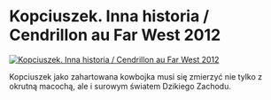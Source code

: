 Kopciuszek. Inna historia / Cendrillon au Far West 2012 
=============
[![Kopciuszek. Inna historia / Cendrillon au Far West 2012 ](http://vidos.pl/images/player.gif)](http://vidos.pl/kopciuszek-inna-historia-cendrillon-au-far-west-2012)

 Kopciuszek jako zahartowana kowbojka musi się zmierzyć nie tylko z okrutną macochą, ale i surowym światem Dzikiego Zachodu.
